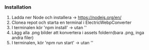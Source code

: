 ### Installation

1. Ladda ner Node och installera -> https://nodejs.org/en/
2. Clonea repot och starta en terminal i ElectricWebpConverter
3. I terminalen kör 'npm install' -> utan ''
4. Lägg alla .png bilder att konvertera i assets foldern(bara .png, inga andra filer)
5. I terminalen, kör 'npm run start' -> utan ''
